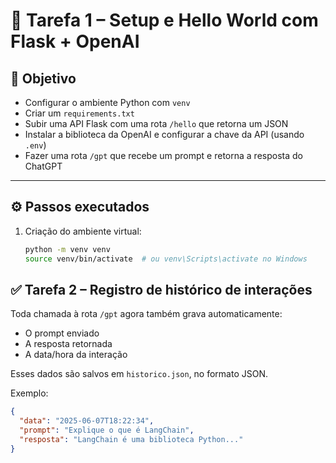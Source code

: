 # 🧪 Tarefa 1 – Setup e Hello World com Flask + OpenAI

## 🎯 Objetivo
- Configurar o ambiente Python com `venv`
- Criar um `requirements.txt`
- Subir uma API Flask com uma rota `/hello` que retorna um JSON
- Instalar a biblioteca da OpenAI e configurar a chave da API (usando `.env`)
- Fazer uma rota `/gpt` que recebe um prompt e retorna a resposta do ChatGPT

---

## ⚙️ Passos executados

1. Criação do ambiente virtual:
   ```bash
   python -m venv venv
   source venv/bin/activate  # ou venv\Scripts\activate no Windows


## ✅ Tarefa 2 – Registro de histórico de interações

Toda chamada à rota `/gpt` agora também grava automaticamente:
- O prompt enviado
- A resposta retornada
- A data/hora da interação

Esses dados são salvos em `historico.json`, no formato JSON.

Exemplo:
```json
{
  "data": "2025-06-07T18:22:34",
  "prompt": "Explique o que é LangChain",
  "resposta": "LangChain é uma biblioteca Python..."
}